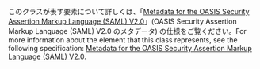 <span data-ttu-id="44f53-101">このクラスが表す要素について詳しくは、「[Metadata for the OASIS Security Assertion Markup Language (SAML) V2.0](https://go.microsoft.com/fwlink/?LinkId=231291)」(OASIS Security Assertion Markup Language (SAML) V2.0 のメタデータ) の仕様をご覧ください。</span><span class="sxs-lookup"><span data-stu-id="44f53-101">For more information about the element that this class represents, see the following specification: [Metadata for the OASIS Security Assertion Markup Language (SAML) V2.0](https://go.microsoft.com/fwlink/?LinkId=231291).</span></span>